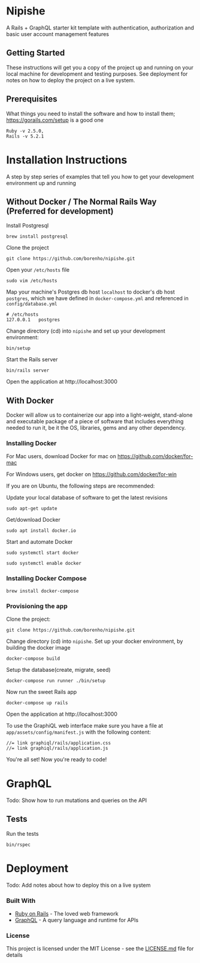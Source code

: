 # Nipishe

A Rails + GraphQL starter kit template with authentication, authorization and basic user account management features

## Getting Started

These instructions will get you a copy of the project up and running on your local machine for development and testing purposes. See deployment for notes on how to deploy the project on a live system.

## Prerequisites

What things you need to install the software and how to install them; https://gorails.com/setup
is a good one

```
Ruby -v 2.5.0,
Rails -v 5.2.1
```

# Installation Instructions

A step by step series of examples that tell you how to get your development environment up and running

## Without Docker / The Normal Rails Way (Preferred for development)

Install Postgresql

```
brew install postgresql
```

Clone the project

```
git clone https://github.com/borenho/nipishe.git
```

Open your `/etc/hosts` file

```
sudo vim /etc/hosts
```

Map your machine's Postgres db host `localhost` to docker's db host `postgres`, which we
have defined in `docker-compose.yml` and referenced in `config/database.yml`

```
# /etc/hosts
127.0.0.1   postgres
```

Change directory (cd) into `nipishe` and set up your development environment:

```
bin/setup
```

Start the Rails server

```
bin/rails server
```

Open the application at http://localhost:3000

## With Docker
Docker will allow us to containerize our app into a light-weight, stand-alone
and executable package of a piece of software that includes everything needed to run
it, be it the OS, libraries, gems and any other dependency.

### Installing Docker
For Mac users, download Docker for mac on https://github.com/docker/for-mac

For Windows users, get docker on https://github.com/docker/for-win

If you are on Ubuntu, the following steps are recommended:

Update your local database of software to get the latest revisions

```
sudo apt-get update
```

Get/download Docker

```
sudo apt install docker.io
```

Start and automate Docker
```
sudo systemctl start docker
```
```
sudo systemctl enable docker
```

### Installing Docker Compose

```
brew install docker-compose
```

### Provisioning the app
Clone the project:

```
git clone https://github.com/borenho/nipishe.git
```

Change directory (cd) into `nipishe`.
Set up your docker environment, by building the docker image
```
docker-compose build
```

Setup the database(create, migrate, seed)
```
docker-compose run runner ./bin/setup
```

Now run the sweet Rails app
```
docker-compose up rails
```

Open the application at http://localhost:3000

To use the GraphiQL web interface make sure you have a file at `app/assets/config/manifest.js` with the following content:

```
//= link graphiql/rails/application.css
//= link graphiql/rails/application.js

```

You're all set! Now you're ready to code!

# GraphQL

Todo: Show how to run mutations and queries on the API


## Tests

Run the tests

```
bin/rspec
```


# Deployment

Todo: Add notes about how to deploy this on a live system


### Built With

* [Ruby on Rails](https://rubyonrails.org/) - The loved web framework
* [GraphQL](https://graphql.org/) - A query language and runtime for APIs


### License

This project is licensed under the MIT License - see the [LICENSE.md](LICENSE.md) file for details

